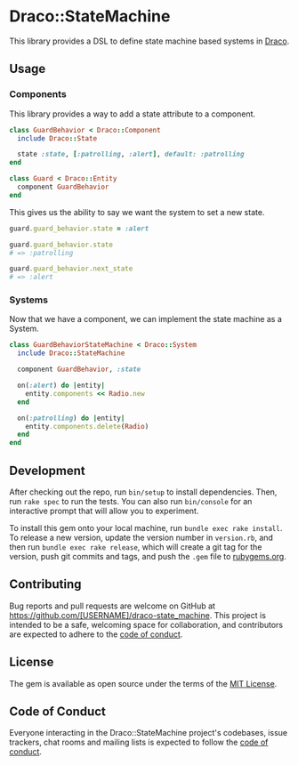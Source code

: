 # Draco::StateMachine

This library provides a DSL to define state machine based systems in [Draco](https://github.com/guitsaru/draco).

## Usage

### Components

This library provides a way to add a state attribute to a component.

```ruby
class GuardBehavior < Draco::Component
  include Draco::State

  state :state, [:patrolling, :alert], default: :patrolling
end

class Guard < Draco::Entity
  component GuardBehavior
end
```

This gives us the ability to say we want the system to set a new state.

```ruby
guard.guard_behavior.state = :alert

guard.guard_behavior.state
# => :patrolling

guard.guard_behavior.next_state
# => :alert
```

### Systems

Now that we have a component, we can implement the state machine as a System.

```ruby
class GuardBehaviorStateMachine < Draco::System
  include Draco::StateMachine

  component GuardBehavior, :state

  on(:alert) do |entity|
    entity.components << Radio.new
  end

  on(:patrolling) do |entity|
    entity.components.delete(Radio)
  end
end
```

## Development

After checking out the repo, run `bin/setup` to install dependencies. Then, run `rake spec` to run the tests. You can also run `bin/console` for an interactive prompt that will allow you to experiment.

To install this gem onto your local machine, run `bundle exec rake install`. To release a new version, update the version number in `version.rb`, and then run `bundle exec rake release`, which will create a git tag for the version, push git commits and tags, and push the `.gem` file to [rubygems.org](https://rubygems.org).

## Contributing

Bug reports and pull requests are welcome on GitHub at https://github.com/[USERNAME]/draco-state_machine. This project is intended to be a safe, welcoming space for collaboration, and contributors are expected to adhere to the [code of conduct](https://github.com/[USERNAME]/draco-state_machine/blob/master/CODE_OF_CONDUCT.md).


## License

The gem is available as open source under the terms of the [MIT License](https://opensource.org/licenses/MIT).

## Code of Conduct

Everyone interacting in the Draco::StateMachine project's codebases, issue trackers, chat rooms and mailing lists is expected to follow the [code of conduct](https://github.com/[USERNAME]/draco-state_machine/blob/master/CODE_OF_CONDUCT.md).
